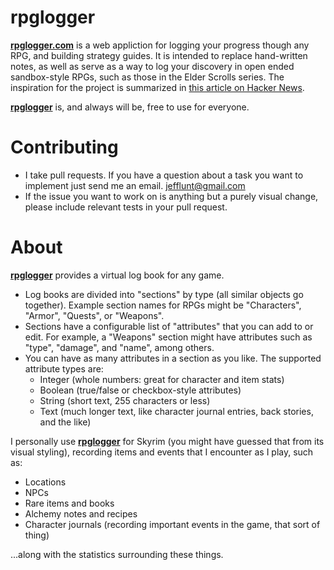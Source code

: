 rpglogger
=========

[**rpglogger.com**](http://rpglogger.com) is a web appliction for logging your progress though any RPG, and building strategy guides. It is intended to replace hand-written notes, as well as serve as a way to log your discovery in open ended sandbox-style RPGs, such as those in the Elder Scrolls series. The inspiration for the project is summarized in [this article on Hacker News](http://news.ycombinator.com/item?id=3256830).

[**rpglogger**](http://rpglogger.com) is, and always will be, free to use for everyone.

Contributing
============

* I take pull requests. If you have a question about a task you want to implement just send me an email. jefflunt@gmail.com
* If the issue you want to work on is anything but a purely visual change, please include relevant tests in your pull request.

About
=====

[**rpglogger**](http://rpglogger.com) provides a virtual log book for any game.

- Log books are divided into "sections" by type (all similar objects go together). Example section names for RPGs might be "Characters", "Armor", "Quests", or "Weapons".
- Sections have a configurable list of "attributes" that you can add to or edit. For example, a "Weapons" section might have attributes such as "type", "damage", and "name", among others.
- You can have as many attributes in a section as you like. The supported attribute types are:
    - Integer (whole numbers: great for character and item stats)
    - Boolean (true/false or checkbox-style attributes)
    - String (short text, 255 characters or less)
    - Text (much longer text, like character journal entries, back stories, and the like)

I personally use [**rpglogger**](http://rpglogger.com) for Skyrim (you might have guessed that from its visual styling), recording items and events that I encounter as I play, such as:
-   Locations
-   NPCs
-   Rare items and books
-   Alchemy notes and recipes
-   Character journals (recording important events in the game, that sort of thing)

...along with the statistics surrounding these things.